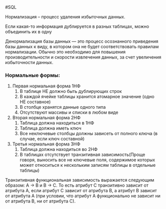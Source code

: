 #SQL 

Нормализация – процесс удаления избыточных данных. 

Если какая-то информация дублируется в разных таблицах, можно объединить их в одну

Денормализация базы данных — это процесс осознанного приведения базы данных к виду, в котором она не будет соответствовать правилам нормализации. Обычно это
необходимо для повышения производительности и скорости извлечения данных, за счет увеличения избыточности данных.

### Нормальные формы:
1. Первая нормальная форма 1НФ
	1. В таблице НЕ должно быть дублирующих строк
	2. В каждой ячейке таблицы хранится атомарное значение (одно НЕ составное)
	3. В столбце хранятся данные одного типа
	4. Отсутствуют массивы и списки в любом виде
2. Вторая нормальная форма 2НФ
	1. Таблица должна находиться в 1НФ
	2. Таблица должна иметь ключ
	3. Все неключевые столбцы должны зависеть от полного ключа (в случае, если ключ составной)
3. Третья нормальная форма 3НФ 
	1. Таблица должна находиться во 2НФ 
	2. В таблицах отсутствует транзитивная зависимость(Проще говоря, выносить все не ключевые поля, содержимое которых может относиться к нескольким записям таблицы в отдельные таблицы)

Транзитивная функциональная зависимость выражается следующим образом: А → В и В → С. То есть атрибут С транзитивно зависит от атрибута А, если атрибут С зависит от атрибута В, а атрибут В зависит от атрибута А (при условии, что атрибут А функционально не зависит ни от атрибута В, ни от атрибута С).